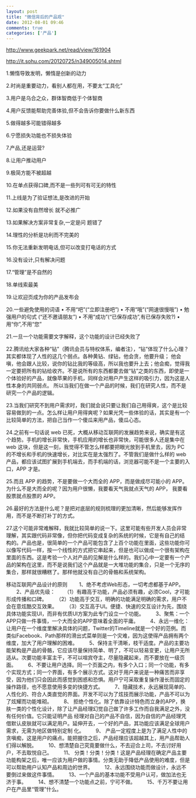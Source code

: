 ```yaml
---
layout: post
title: "微信背后的产品观"
date: 2012-08-01 09:46
comments: true
categories: ['产品']
---
```

http://www.geekpark.net/read/view/161904

http://it.sohu.com/20120725/n349005014.shtml

1.懒惰导致发明，懒惰是创新的动力

2.时尚是重要动力，看别人都在用，不要太“工具化”

3.用户是乌合之众，群体智商低于个体智商

4.用户反馈能帮助完善体验,但不会告诉你要做什么新东西

5.做得越多可能错得越多

6.宁愿损失功能也不损失体验

7.产品,还是运营?

8.让用户推动用户

9.极简方能不被超越

10.在单点获得口碑,而不是一些列可有可无的特性

11.上线是为了验证想法,是改进的开始

12.如果没有自然增长 就不必推广

13.如果解决方案非常复杂,一定是问 题错了

14.理性的分析是功利而不完美的

15.你无法重新发明电话,但可以改变打电话的方式

16.没有设计,只有解决问题

17.“管理”是不自然的

18.单线索最美

19.让欢迎页成为你的产品发布会

20.一些避免使用的词语
• 不用“吧”(“立即注册吧”)
• 不用“哦”(“网速很慢哦”)
• 勉强用户的句式 (“还不邀请朋友”)
• 不用“成功”(“已保存成功”,有已保存失败?)
• 用“你”,不用“您”

21.一旦一个功能需要文字解释，这个功能的设计已经失败了

22.腾讯给大家各种“钻”（腾讯会员与特权体系，编者注），“钻”体现了什么心理？其实都体现了人性的这几个弱点。各种黄钻、绿钻，他会贪，他要升级； 他会嗔，他会跟人比较，说你的钻比我的等级高，所以我也要升上去；他会痴，觉得我一定要把所有的钻给收齐。不是说所有的东西都要去做“钻”之类的东西，即使是一个体验好的产品，就像苹果的手机，同样会对用户产生这样的吸引力，因为这是人性本身的共同弱点。
所以当我们在做一个产品的时候，我们在研究人性，而不是研究一个产品的逻辑。

23.当我们研究不到用户需求时，我们就会说只要让我们自己用得爽，这个是比较容易做到的一点。怎么样让用户用得爽呢？如果光凭一些体验的话，其实是有一个比较简单的方法，把自己当作一个傻瓜来用产品，傻瓜心态。

24.之前有一句话说 web 已死，大概从移动互联网的发展趋势来说，确实是有这个趋势。手机的增长非常快，手机应用的增长也非常快，可能很多人还是集中在 web 这块，但是这一刻，我觉得不管怎么样都要把眼光放到手机里去，因为 PC 的不增长和手机的快速增长，对比实在是太强烈了。不管我们是做什么样的 web 产品，都应该试图扩展到手机端去，而手机端的话，浏览器可能不是一个主要的入口，APP 才是。

25.而且 APP 的趋势，不是要做一个大而全的 APP，而是做成尽可能小的 APP。为什么不是大而全的呢？因为用户很懒，我要看天气我就点天气的 APP， 我要看股票就点股票的 APP。

26.最好的方法是什么呢？是把对底层的规则梳理的更加清晰，然后能够发挥作用，而不是不断打补丁的方式。

27.这个可能非常难解释，我就比较简单的说一下。这里可能有些开发人员会非常理解，其实跟代码非常像，但你把代码变成复杂的系统的时候，它是有自己的结 构的。产品也是，很简单的一个产品可能包含了上百个功能在里面，这些功能你可以像写代码一样，按一个线性的方式把它串起来，但是也可以做成一个很有架构在 里面的东西。这是考验一个人对产品的见解是什么样的。我们心中一定要有一个产品的架构在这里，而不是说我们这个产品就是一大堆功能的集合，只是一个无序的 集合，那样就很糟糕了。那样他就没有自己的骨骼和系统架构。

移动互联网产品设计的原则
　　1、绝不考虑Web形态，一切考虑都基于APP。
　　2、产品优先级：
　　（1）有趣高于功能，产品必须有趣，必须Cool，才可能形成传播和口碑。
　　（2）功能高于交互，明确的功能满足明确的需求，用户不会在意炫酷交互效果。
　　（3）交互高于UI。便捷、快速的交互设计为先，围绕具体功能实现UI，而非有优质UI方案为此专门设立一个功能。
　　3、聚焦：一个APP只做一件事情，一个大而全的APP意味着全面的平庸。
　　4、永远一维化：让用户在一个维度里解决具体的问题，Twitter的Timeline就是一个好的范例。而类似Facebook、Path那样的滑出式菜单则是一个灾难，因为这使得产品拥有两个维度，加大了用户理解的困难。
　　5、保持主干清晰，枝干适度。产品的主要功能架构是产品的骨骼，它应该尽量保持简单、明了，不可以轻易变更，让用户无所适从。次要功能丰富主干，不可以喧宾夺主，尽量隐藏起来，而不要放在一级页面。
　　6、不要让用户选择。同一个页面之内，有多个入口；同一个功能，有多个实现方式；同一个界面，有多个展示方式。这对于用户来说是一种痛苦而非享受，因为他们只会因此而感觉到困惑和恐惧。用户宁可采取重复操作漫长而固定的操作路径，也不愿意使用多变的快捷方式。
　　7、隐藏技术，永远展现简单的、人性化的、符合人类直觉的界面。开发不可以为了炫技而展示功能，产品不可以为了炫耀而功能堆砌。
　　8、 拒绝个性化。除了依靠设计特色而立身的APP，换肤一类的个性化设计，除了让产品经理幻觉自己做了许多工作而自我满足之外，没有任何价值。它只能证明产品 经理对自己的产品不自信，因为自信的产品经理凭借默认皮肤就可以满足用户。延伸开去，一个好的产品，其功能应该满足全球用户需求，无需为地区做特别定制 化。
　　9、 产品一定程度上是为了满足人性中的贪嗔痴，这是用户的痛点。能把握住之后，产品经理应该超越其上，用产品帮助人们得以解脱。
　　10、想清楚自己究竟要做什么，不去迎合上司，不去讨好用户，不去取悦自己。
　　11、 分类！分类！分类！这是产品经理在确定产品主要功能构架之后，唯一应该为用户做的事情。分类无助于降低产品使用的难度，但是可以帮助用户认知产品和周边的世界。
　　12、永远围绕功能而做设计，永远不要倒过来做这件事情。
　　13、一个产品的基本功能不受用户认可，做加法也无济于事。
　　14、想不清楚一个功能点之前，宁可不做。
　　15、千万不要让用户在产品里“管理”什么。
